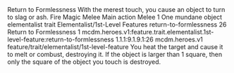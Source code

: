 <ability>
  <name>Return to Formlessness</name>
  <flavor>With the merest touch, you cause an object to turn to slag or ash.</flavor>
  <keywords>
    <keyword>Fire</keyword>
    <keyword>Magic</keyword>
    <keyword>Melee</keyword>
  </keywords>
  <type>Main action</type>
  <distance>Melee 1</distance>
  <target>One mundane object</target>
  <metadata>
    <class>elementalist</class>
    <feature_type>trait</feature_type>
    <file_dpath>Elementalist/1st-Level Features</file_dpath>
    <item_id>return-to-formlessness</item_id>
    <item_index>26</item_index>
    <item_name>Return to Formlessness</item_name>
    <level>1</level>
    <scc>mcdm.heroes.v1:feature.trait.elementalist.1st-level-feature:return-to-formlessness</scc>
    <scdc>1.1.1:9.1.9.1:26</scdc>
    <source>mcdm.heroes.v1</source>
    <type>feature/trait/elementalist/1st-level-feature</type>
  </metadata>
  <effects>
    <effect type="mundane">You heat the target and cause it to melt or combust, destroying it. If the object is larger than 1 square, then only the square of the object you touch is destroyed.</effect>
  </effects>
</ability>
